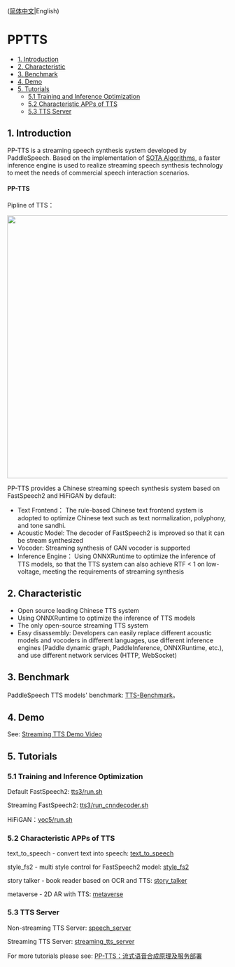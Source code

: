 ([简体中文](./PPTTS_cn.md)|English)

# PPTTS

- [1. Introduction](#1)
- [2. Characteristic](#2)
- [3. Benchmark](#3)
- [4. Demo](#4)
- [5. Tutorials](#5)
    - [5.1 Training and Inference Optimization](#51)
    - [5.2 Characteristic APPs of TTS](#52)
    - [5.3 TTS Server](#53)

<a name="1"></a>
## 1. Introduction

PP-TTS is a streaming speech synthesis system developed by PaddleSpeech. Based on the implementation of [SOTA Algorithms](https://github.com/PaddlePaddle/PaddleSpeech/blob/develop/docs/source/released_model.md#text-to-speech-models), a faster inference engine is used to realize streaming speech synthesis technology to meet the needs of commercial speech interaction scenarios.

#### PP-TTS
Pipline of TTS：
<center><img src=https://ai-studio-static-online.cdn.bcebos.com/ea69ae1faff84940a59c7079d16b3a8db2741d2c423846f68822f4a7f28726e9 width="600" ></center>

PP-TTS provides a Chinese streaming speech synthesis system based on FastSpeech2 and HiFiGAN by default:

- Text Frontend： The rule-based Chinese text frontend system is adopted to optimize Chinese text such as text normalization, polyphony, and tone sandhi.
- Acoustic Model: The decoder of FastSpeech2 is improved so that it can be stream synthesized
- Vocoder: Streaming synthesis of GAN vocoder is supported
- Inference Engine： Using ONNXRuntime to optimize the inference of TTS models, so that the TTS system can also achieve RTF < 1 on low-voltage, meeting the requirements of streaming synthesis

<a name="2"></a>
## 2. Characteristic
- Open source leading Chinese TTS system
- Using ONNXRuntime to optimize the inference of TTS models
- The only open-source streaming TTS system
- Easy disassembly: Developers can easily replace different acoustic models and vocoders in different languages, use different inference engines (Paddle dynamic graph, PaddleInference, ONNXRuntime, etc.), and use different network services (HTTP, WebSocket)

<a name="3"></a>
## 3. Benchmark
PaddleSpeech TTS models' benchmark: [TTS-Benchmark](https://github.com/PaddlePaddle/PaddleSpeech/wiki/TTS-Benchmark)。

<a name="4"></a>
## 4. Demo 
See: [Streaming TTS Demo Video](https://paddlespeech.readthedocs.io/en/latest/streaming_tts_demo_video.html)

<a name="5"></a>
## 5. Tutorials

<a name="51"></a>
### 5.1 Training and Inference Optimization

Default FastSpeech2: [tts3/run.sh](https://github.com/PaddlePaddle/PaddleSpeech/blob/develop/examples/csmsc/tts3/run.sh)

Streaming FastSpeech2: [tts3/run_cnndecoder.sh](https://github.com/PaddlePaddle/PaddleSpeech/blob/develop/examples/csmsc/tts3/run_cnndecoder.sh)

HiFiGAN：[voc5/run.sh](https://github.com/PaddlePaddle/PaddleSpeech/blob/develop/examples/csmsc/voc5/run.sh)

<a name="52"></a>
### 5.2 Characteristic APPs of TTS
text_to_speech - convert text into speech: [text_to_speech](https://github.com/PaddlePaddle/PaddleSpeech/tree/develop/demos/text_to_speech)

style_fs2 - multi style control for FastSpeech2 model: [style_fs2](https://github.com/PaddlePaddle/PaddleSpeech/tree/develop/demos/style_fs2)

story talker - book reader based on OCR and TTS: [story_talker](https://github.com/PaddlePaddle/PaddleSpeech/tree/develop/demos/story_talker)

metaverse - 2D AR with TTS: [metaverse](https://github.com/PaddlePaddle/PaddleSpeech/tree/develop/demos/metaverse)

<a name="53"></a>
### 5.3 TTS Server

Non-streaming TTS Server: [speech_server](https://github.com/PaddlePaddle/PaddleSpeech/tree/develop/demos/speech_server)

Streaming TTS Server: [streaming_tts_server](https://github.com/PaddlePaddle/PaddleSpeech/tree/develop/demos/streaming_tts_server)


For more tutorials please see: [PP-TTS：流式语音合成原理及服务部署
](https://aistudio.baidu.com/aistudio/projectdetail/3885352)
